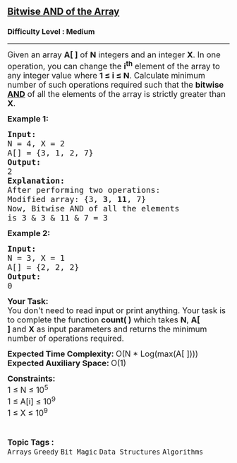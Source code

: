 <h2><a href="https://practice.geeksforgeeks.org/problems/bitwise-and-of-the-array--170633/1">Bitwise AND of the Array</a></h2><h3>Difficulty Level : Medium</h3><hr><div class="problems_problem_content__Xm_eO"><p><span style="font-size:18px">Given an array&nbsp;<strong>A[ ]</strong>&nbsp;of&nbsp;<strong>N</strong>&nbsp;integers and an&nbsp;integer&nbsp;<strong>X</strong>. In one operation, you can change the <strong>i<sup>th</sup></strong> element of the array to any integer value where <strong>1 ≤ i ≤ N</strong>. Calculate minimum number of such operations required such that the <strong>bitwise</strong> <a href="https://en.wikipedia.org/wiki/Bitwise_operation#AND"><strong>AND</strong></a> of all the elements of the&nbsp;array is strictly greater than <strong>X</strong>.</span></p>

<p><span style="font-size:18px"><strong>Example 1:</strong></span></p>

<pre><span style="font-size:18px"><strong>Input:
</strong>N = 4, X = 2
A[] = {3, 1, 2, 7}
<strong>Output: 
</strong>2<strong>
Explanation: 
</strong>After performing two operations:
Modified array: {3, <strong>3</strong>, <strong>11</strong>, 7} 
Now, Bitwise AND of all the elements
is 3 &amp; 3 &amp; 11 &amp; 7 = 3 
</span></pre>

<p><span style="font-size:18px"><strong>Example 2:</strong></span></p>

<pre><span style="font-size:18px"><strong>Input:
</strong>N = 3, X = 1
A[] = {2, 2, 2}
<strong>Output: 
</strong>0
</span></pre>

<p><span style="font-size:18px"><strong>Your Task:</strong><br>
You don't need to read input or print anything. Your task is to complete the function&nbsp;<strong>count( )</strong>&nbsp;which takes&nbsp;<strong>N</strong>,&nbsp;<strong>A[ ]&nbsp;</strong>and&nbsp;<strong>X</strong>&nbsp;as input parameters and returns the minimum number of operations required.</span></p>

<p><span style="font-size:18px"><strong>Expected Time Complexity:&nbsp;</strong>O(N * Log(max(A[ ])))<br>
<strong>Expected Auxiliary Space:&nbsp;</strong>O(1)</span></p>

<p><span style="font-size:18px"><strong>Constraints:</strong><br>
1 ≤&nbsp;N&nbsp;≤&nbsp;10<sup>5</sup><br>
1&nbsp;≤&nbsp;A[i] ≤&nbsp;10<sup>9</sup><br>
1&nbsp;≤&nbsp;X&nbsp;≤&nbsp;10<sup>9</sup></span></p>
</div><br><p><span style=font-size:18px><strong>Topic Tags : </strong><br><code>Arrays</code>&nbsp;<code>Greedy</code>&nbsp;<code>Bit Magic</code>&nbsp;<code>Data Structures</code>&nbsp;<code>Algorithms</code>&nbsp;